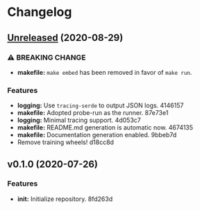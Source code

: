 # Changelog

## [Unreleased](https://github.com/Hoverbear-Consulting/junctor/compare/v0.1.0...HEAD) (2020-08-29)

### ⚠ BREAKING CHANGE

* **makefile:** `make embed` has been removed in favor of `make run`.

### Features

* **logging:** Use `tracing-serde` to output JSON logs. 4146157
* **makefile:** Adopted probe-run as the runner. 87e73e1
* **logging:** Minimal tracing support. 4d053c7
* **makefile:** README.md generation is automatic now. 4674135
* **makefile:** Documentation generation enabled. 9bbeb7d
* Remove training wheels! d18cc8d


## v0.1.0 (2020-07-26)

### Features

* **init:** Initialize repository. 8fd263d


